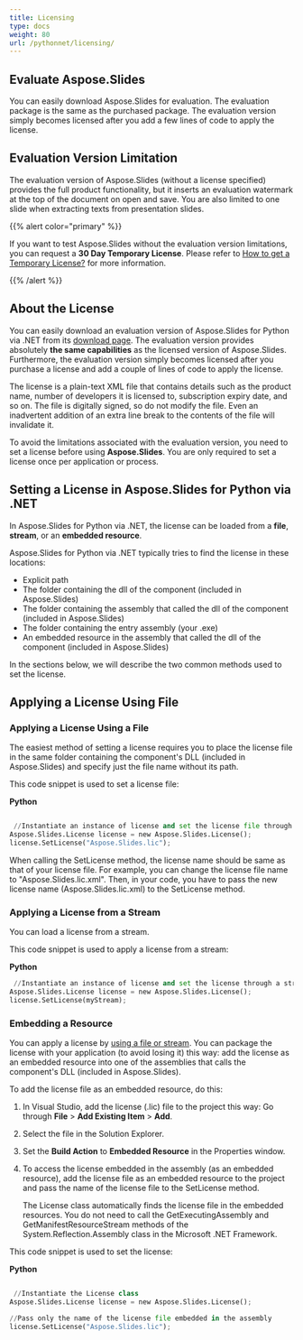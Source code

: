 ```yaml
---
title: Licensing
type: docs
weight: 80
url: /pythonnet/licensing/
---
```


## **Evaluate Aspose.Slides**
You can easily download Aspose.Slides for evaluation. The evaluation package is the same as the purchased package. The evaluation version simply becomes licensed after you add a few lines of code to apply the license. 
## **Evaluation Version Limitation**
The evaluation version of Aspose.Slides (without a license specified) provides the full product functionality, but it inserts an evaluation watermark at the top of the document on open and save. You are also limited to one slide when extracting texts from presentation slides.

{{% alert color="primary" %}} 

If you want to test Aspose.Slides without the evaluation version limitations, you can request a **30 Day Temporary License**. Please refer to [How to get a Temporary License?](https://purchase.aspose.com/temporary-license) for more information.

{{% /alert %}} 

## **About the License**
You can easily download an evaluation version of Aspose.Slides for Python via .NET from its [download page](https://www.nuget.org/packages/Aspose.Slides.NET/). The evaluation version provides absolutely **the same capabilities** as the licensed version of Aspose.Slides. Furthermore, the evaluation version simply becomes licensed after you purchase a license and add a couple of lines of code to apply the license.

The license is a plain-text XML file that contains details such as the product name, number of developers it is licensed to, subscription expiry date, and so on. The file is digitally signed, so do not modify the file. Even an inadvertent addition of an extra line break to the contents of the file will invalidate it.

To avoid the limitations associated with the evaluation version, you need to set a license before using **Aspose.Slides**. You are only required to set a license once per application or process.

## **Setting a License in Aspose.Slides for Python via .NET**
In Aspose.Slides for Python via .NET, the license can be loaded from a **file**, **stream**, or an **embedded resource**. 

Aspose.Slides for Python via .NET typically tries to find the license in these locations:

- Explicit path
- The folder containing the dll of the component (included in Aspose.Slides)
- The folder containing the assembly that called the dll of the component (included in Aspose.Slides)
- The folder containing the entry assembly (your .exe)
- An embedded resource in the assembly that called the dll of the component (included in Aspose.Slides)

In the sections below, we will describe the two common methods used to set the license. 
## **Applying a License Using File**
### **Applying a License Using a File**
The easiest method of setting a license requires you to place the license file in the same folder containing the component's DLL (included in Aspose.Slides) and specify just the file name without its path.

This code snippet is used to set a license file:

**Python**

```py

 //Instantiate an instance of license and set the license file through its path
Aspose.Slides.License license = new Aspose.Slides.License();
license.SetLicense("Aspose.Slides.lic");

```

When calling the SetLicense method, the license name should be same as that of your license file. For example, you can change the license file name to "Aspose.Slides.lic.xml". Then, in your code, you have to pass the new license name (Aspose.Slides.lic.xml) to the SetLicense method.
### **Applying a License from a Stream**
You can load a license from a stream. 

This code snippet is used to apply a license from a stream:

**Python**

```py
 //Instantiate an instance of license and set the license through a stream
Aspose.Slides.License license = new Aspose.Slides.License();
license.SetLicense(myStream);
```

### **Embedding a Resource**
You can apply a license by [using a file or stream](/slides/pythonnet/licensing/). You can package the license with your application (to avoid losing it) this way: add the license as an embedded resource into one of the assemblies that calls the component's DLL (included in Aspose.Slides). 

To add the license file as an embedded resource, do this:

1. In Visual Studio, add the license (.lic) file to the project this way: Go through **File** > **Add Existing Item** > **Add**. 

1. Select the file in the Solution Explorer.

1. Set the **Build Action** to **Embedded Resource** in the Properties window.

1. To access the license embedded in the assembly (as an embedded resource), add the license file as an embedded resource to the project and pass the name of the license file to the SetLicense method. 

   The License class automatically finds the license file in the embedded resources. You do not need to call the GetExecutingAssembly and GetManifestResourceStream methods of the System.Reflection.Assembly class in the Microsoft .NET Framework.

This code snippet is used to set the license:

**Python**

```py

 //Instantiate the License class
Aspose.Slides.License license = new Aspose.Slides.License();

//Pass only the name of the license file embedded in the assembly
license.SetLicense("Aspose.Slides.lic");

```



